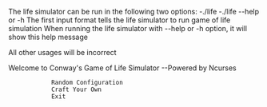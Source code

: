 The life simulator can be run in the following two options:
    -./life 
    -./life --help or -h
The first input format tells the life simulator to run game of life simulation
When running the life simulator with --help or -h option, it will show this help message

All other usages will be incorrect


Welcome to Conway's Game of Life Simulator
 	   	    	    --Powered by Ncurses

			    Random Configuration
			    Craft Your Own
			    Exit




